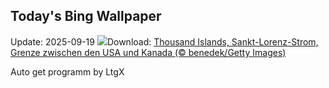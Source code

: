 ## Today's Bing Wallpaper
Update: 2025-09-19
![](https://www.bing.com/th?id=OHR.ThousandIslands_DE-DE0677147681_UHD.jpg&w=1000)Download: [Thousand Islands, Sankt-Lorenz-Strom, Grenze zwischen den USA und Kanada (© benedek/Getty Images)](https://www.bing.com/th?id=OHR.ThousandIslands_DE-DE0677147681_UHD.jpg)

Auto get programm by LtgX
